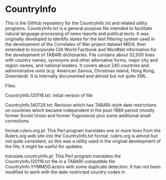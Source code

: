 CountryInfo
===========

This is the GitHub repository for the CountryInfo.txt and related utility programs. 
CountryInfo.txt is a general purpose file intended to facilitate natural language 
processing of news reports and political texts. It was originally developed to identify 
states for the text filtering system used in the development of the Correlates of War
project dataset MID4, then extended to incorporate CIA World Factbook and WordNet 
information for the development of TABARI dictionaries. File contains about 32,000 lines 
with country names, synonyms and other alternative forms, major city and region names,
and national leaders. It covers about 240 countries and administrative units 
(e.g. American Samoa, Christmas Island, Hong Kong, Greenland). It is internally documented 
and almost but not quite XML.

Files:

CountryInfo.120116.txt: initial version of file

CountryInfo.140728.txt: 
Revision which has TABARI-style date restrictions on countries which became independent 
in the post-1989 period (mostly former Soviet Union and former Yugoslavia) plus some
additional small corrections. 

format.rulers.org.pl: 
This Perl program translates one or more lines from the Rulers.org web site into the 
CountryInfo.txt format. rulers.org is almost but not quite consistent, so this was a
utility used in the original development of the file; it might be useful for updates.

translate.countryinfo.pl: 
This Perl program translates the CountryInfo.120116.txt file in a TABARI-compatible
file CountryInfo.YYMMDD.actors with some duplicate detection. It has not been modified
to work with the date-restricted country codes in 
